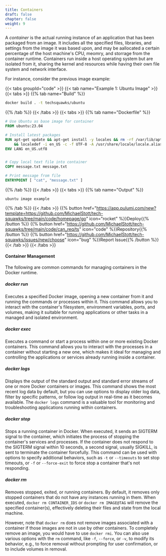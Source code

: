 ```yaml
---
title: Containers
draft: false
chapter: false
weight: 9
---
```


A _container_ is the actual running instance of an application that has been packaged from an image. It includes all the specified files, libraries, and settings from the image it was based upon, and may be aallocated a certain percentage of the host machine's CPU, meomry, and storrage from the container runtime. Containers run inside a host operating system but are isolated from it, sharing the kernel and resources while having their own file system and network interface.

For instance, consider the previous image example:

{{< tabs groupId="code" >}}
{{< tab name="Example 1: Ubuntu Image" >}}
{{< tabs >}}
{{% tab name="Build" %}}

```sh
docker build . -t techsquawks/ubuntu
```

{{% /tab %}}
{{< /tabs >}}
{{< tabs >}}
{{% tab name="Dockerfile" %}}

<!-- embedme containers/docker/images/parent/Dockerfile -->

```dockerfile
# Use Ubuntu as base image for container
FROM ubuntu:23.04

# Install latest packages
RUN apt-get update && apt-get install -y locales && rm -rf /var/lib/apt/lists/* \
    && localedef -i en_US -c -f UTF-8 -A /usr/share/locale/locale.alias en_US.UTF-8
ENV LANG en_US.utf8


# Copy local text file into container
COPY message.txt message.txt

# Print message from file
ENTRYPOINT [ "cat", "message.txt" ]
```

{{% /tab %}}
{{< /tabs >}}
{{< tabs >}}
{{% tab name="Output" %}}

```
ubuntu image example
```

{{% /tab %}}
{{< /tabs >}}
{{% button href="https://app.pulumi.com/new?template=https://github.com/MichaelStott/tech-squawks/tree/main/code/homepage/go" icon="rocket" %}}Deploy{{% /button %}}
{{% button href="https://github.com/MichaelStott/tech-squawks/tree/main/code/can_req/ts" icon="code" %}}Repository{{% /button %}}
{{% button href="https://github.com/MichaelStott/tech-squawks/issues/new/choose" icon="bug" %}}Report Issue{{% /button %}}
{{< /tab >}}
{{< /tabs >}}

#### Container Management

The following are common commands for managing containers in the Docker runtime.

##### docker run

Executes a specified Docker image, opening a new container from it and running the commands or processes within it. This command allows you to interact with the container's filesystem, environment variables, ports, and volumes, making it suitable for running applications or other tasks in a managed and isolated environment.

##### docker exec

Executes a command or start a process within one or more existing Docker containers. This command allows you to interact with the processes in a container without starting a new one, which makes it ideal for managing and controlling the applications or services already running inside a container.

##### docker logs

Displays the output of the standard output and standard error streams of one or more Docker containers or images. This command shows the most recent log data by default, but you can use options to display older log data, filter by specific patterns, or follow log output in real-time as it becomes available. The `docker logs` command is a valuable tool for monitoring and troubleshooting applications running within containers.

##### docker stop

Stops a running container in Docker. When executed, it sends an SIGTERM signal to the container, which initiates the process of stopping the container's services and processes. If the container does not respond to the SIGTERM signal within 10 seconds, a second signal, usually SIGKILL, is sent to terminate the container forcefully. This command can be used with options to specify additional behaviors, such as `-t` or `--timeouts` to set stop timeouts, or `-f` or `--force-exit` to force stop a container that's not responding.

##### docker rm

Removes stopped, exited, or running containers. By default, it removes only stopped containers that do not have any instances running in them. When executed, `docker rm CONTAINER_IDS` or `docker rm IMAGE@TAG` will remove the specified container(s), effectively deleting their files and state from the local machine.

However, note that `docker rm` does not remove images associated with a container if those images are not in use by other containers. To completely remove an image, you would have to use `docker rmi`. You can also use various options with the `rm` command, like `-f`, `--force`, or `-v`, to modify its behavior, e.g., to force removal without prompting for user confirmation, or to include volumes in removal.
